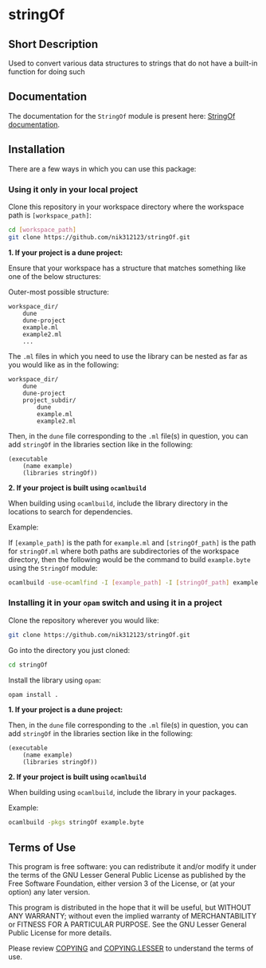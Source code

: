 # stringOf

## Short Description

Used to convert various data structures to strings that do not have a built-in function for doing such

## Documentation

The documentation for the `StringOf` module is present here: [StringOf documentation](https://nik312123.github.io/ocamlLibDocs/stringOf/StringOf/).

## Installation

There are a few ways in which you can use this package:

### Using it only in your local project

Clone this repository in your workspace directory where the workspace path is `[workspace_path]`:

```bash
cd [workspace_path]
git clone https://github.com/nik312123/stringOf.git
```

**1\. If your project is a dune project:**

Ensure that your workspace has a structure that matches something like one of the below structures:

Outer-most possible structure:

```
workspace_dir/
    dune
    dune-project
    example.ml
    example2.ml
    ...
```

The `.ml` files in which you need to use the library can be nested as far as you would like as in the following:

```
workspace_dir/
    dune
    dune-project
    project_subdir/
        dune
        example.ml
        example2.ml
```

Then, in the `dune` file corresponding to the `.ml` file(s) in question, you can add `stringOf` in the libraries section like in the following:

```
(executable
    (name example)
    (libraries stringOf))
```

**2\. If your project is built using `ocamlbuild`**

When building using `ocamlbuild`, include the library directory in the locations to search for dependencies.

Example:

If `[example_path]` is the path for `example.ml` and `[stringOf_path]` is the path for `stringOf.ml` where both paths are subdirectories of the workspace directory, then the following would be the command to build `example.byte` using the `StringOf` module:

```bash
ocamlbuild -use-ocamlfind -I [example_path] -I [stringOf_path] example.byte
```

### Installing it in your `opam` switch and using it in a project

Clone the repository wherever you would like:

```bash
git clone https://github.com/nik312123/stringOf.git
```

Go into the directory you just cloned:

```bash
cd stringOf
```

Install the library using `opam`:

```bash
opam install .
```

**1\. If your project is a dune project:**

Then, in the `dune` file corresponding to the `.ml` file(s) in question, you can add `stringOf` in the libraries section like in the following:

```
(executable
    (name example)
    (libraries stringOf))
```

**2\. If your project is built using `ocamlbuild`**

When building using `ocamlbuild`, include the library in your packages.

Example:

```bash
ocamlbuild -pkgs stringOf example.byte
```

## Terms of Use

This program is free software: you can redistribute it and/or modify
it under the terms of the GNU Lesser General Public License as published by
the Free Software Foundation, either version 3 of the License, or
(at your option) any later version.

This program is distributed in the hope that it will be useful,
but WITHOUT ANY WARRANTY; without even the implied warranty of
MERCHANTABILITY or FITNESS FOR A PARTICULAR PURPOSE.  See the
GNU Lesser General Public License for more details.

Please review [COPYING](COPYING) and [COPYING.LESSER](COPYING.LESSER) to understand the terms of use.
